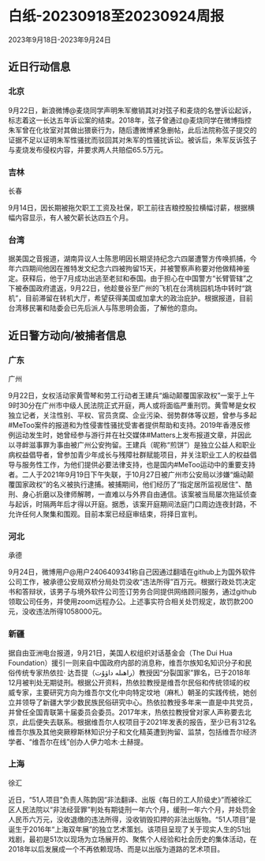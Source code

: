 # 白纸-20230918至20230924周报

2023年9月18日-2023年9月24日

## 近日行动信息

### 北京

9月22日，新浪微博@麦烧同学声明朱军撤销其对对弦子和麦烧的名誉诉讼起诉，标志着这一长达五年诉讼案的结束。2018年，弦子曾通过@麦烧同学在微博指控朱军曾在化妆室对其做出猥亵行为，随后遭微博紧急删帖，此后法院称弦子提交的证据不足以证明朱军性骚扰而驳回其对朱军的性骚扰诉讼。被诉后，朱军反诉弦子与麦烧发布侵权内容，并要求两人共赔偿65.5万元。

### 吉林

长春

9月14日，因长期被拖欠职工工资及社保，职工前往吉粮控股拉横幅讨薪，根据横幅内容显示，有人被欠薪长达四五个月。

### 台湾

据美国之音报道，湖南异议人士陈思明因长期坚持纪念六四屡遭警方传唤抓捕，今年六四期间他因在推特发文纪念六四被拘留15天，并被警察声称要对他做精神鉴定。获释后，他于7月成功出逃至老挝和泰国。由于担心在中国警方“长臂管辖”之下被泰国政府遣返，9月22日，他趁曼谷至广州的飞机在台湾桃园机场中转时“跳机”，目前滞留在转机大厅，希望获得美国或加拿大的政治庇护。根据报道，目前台湾移民署和陆委会已先后派人与陈思明会面，了解他的意向。

## 近日警方动向/被捕者信息

### 广东

广州

9月22日，女权活动家黄雪琴和劳工行动者王建兵“煽动颠覆国家政权”一案于上午9时30分在广州市中级人民法院正式开庭，两人或将面临严重刑罚。黄雪琴是女权独立记者，关注性别、平权、官员贪腐、企业污染、弱势群体等议题，曾参与多起#MeToo案件的报道和为性侵害性骚扰受害者提供帮助和支持。2019年香港反修例运动发生时，她曾经参与游行并在社交媒体#Matters上发布报道文章，并因此以寻衅滋事罪为事由被广州公安拘留。王建兵（昵称“煎饼”）是独立公益人和职业病权益倡导者，曾参加青少年成长与残障社群赋能项目，并关注职业工人的权益倡导与服务性工作，为他们提供必要法律支持，也是国内#MeToo运动中的重要支持者。二人于2021年9月19日下午失联，于10月27日被广州市公安局以涉嫌“煽动颠覆国家政权”的名义被执行逮捕。被捕期间，他们经历了“指定居所监视居住”、酷刑、身心折磨以及律师解聘，一直难以与外界自由通信。该案被当局屡次拖延侦查与起诉，时隔两年后才得以开庭。据悉，该案开庭期间法庭门口周边连夜封路，不允许任何人聚集和围观。目前本案已经庭审结束，将择日宣判。

### 河北

承德

9月24日，微博用户@用户2406409341称自己因通过翻墙在github上为国外软件公司工作，被承德公安局双桥分局处罚没收“违法所得”百万元。根据行政处罚决定书和答辩状，该男子与境外软件公司签订劳务合同提供网络顾问服务，通过github领取公司任务，并使用zoom远程办公。上述事实符合相关处罚规定，故罚款200元，没收违法所得1058000元。

### 新疆

据自由亚洲电台报道，9月21日，美国人权组织对话基金会（The Dui Hua Foundation）援引一则来自中国政府内部的消息称，维吾尔族知名知识分子和民俗传统专家热依拉· 达吾提（راھىلە داۋۇت）教授因“分裂国家”罪名，已于2018年12月被判处无期徒刑。根据公开资料，热依拉教授是维吾尔民俗和传统领域的权威专家，主要研究方向为维吾尔文化中向特定坟地（麻札）朝圣的实践传统，她创立并领导了新疆大学少数民族民俗研究中心。热依拉教授多年来一直是中共党员，并曾任全国青联第十届委员会委员。2017年末，热依拉教授曾对家人声称要去北京，此后便失去联系。根据维吾尔人权项目于2021年发表的报告，至少已有312名维吾尔族及其他突厥穆斯林知识分子和文化精英遭到拘留、监禁，包括维吾尔经济学者、“维吾尔在线”创办人伊力哈木·土赫提。

### 上海

徐汇

近日，“51人项目”负责人陈韵因“非法翻译、出版《每日的工人阶级史》”而被徐汇区人民法院以“非法经营罪”判处有期徒刑一年六个月，缓刑一年六个月，并处罚金人民币六万元，没收退缴的违法所得，没收销毁扣押的非法出版物。“51人项目”是诞生于2016年“上海双年展”的独立艺术策划。该项目呈现了关于现实人生的51出戏剧，最初是51次以现场为立场展开的、聚焦个人经验和社会历史的集体活动，在2018年以后发展成一个不再依赖现场、而是以出版为道路的艺术项目。